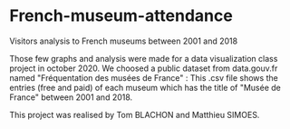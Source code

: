 # French-museum-attendance
Visitors analysis to French museums between 2001 and 2018

Those few graphs and analysis were made for a data visualization class project in october 2020. 
We choosed a public dataset from data.gouv.fr named "Fréquentation des musées de France" : This .csv file shows the entries (free and paid) of each museum which has the title of "Musée de France" between 2001 and 2018.

This project was realised by Tom BLACHON and Matthieu SIMOES.
